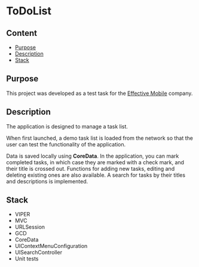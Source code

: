 # ToDoList
## Content
- [Purpose](#purpose)
- [Description](#description)
- [Stack](#stack)
## Purpose
This project was developed as a test task for the [Effective Mobile](https://effective-mobile.ru) company.
## Description
<p>The application is designed to manage a task list.</p>
<p>When first launched, a demo task list is loaded from the network so that the user can test the functionality of the application. </p>
<p>Data is saved locally using <b>CoreData</b>. In the application, you can mark completed tasks, in which case they are marked with a check mark, and their title is crossed out. Functions for adding new tasks, editing and deleting existing ones are also available. A search for tasks by their titles and descriptions is implemented.
</p>


## Stack
- VIPER
- MVC
- URLSession
- GCD
- CoreData
- UIContextMenuConfiguration
- UISearchController
- Unit tests
